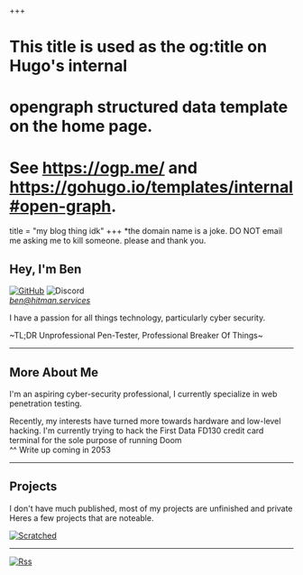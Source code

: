 +++
# This title is used as the og:title on Hugo's internal
# opengraph structured data template on the home page.
# See https://ogp.me/ and https://gohugo.io/templates/internal#open-graph.
title = "my blog thing idk"
+++
*the domain name is a joke. DO NOT email me asking me to kill someone. please and thank you.
## Hey, I'm Ben

[![GitHub](https://img.shields.io/badge/github-%23121011.svg?style=for-the-badge&logo=github&logoColor=white)](https://github.com/0xBenCantCode)
![Discord](https://img.shields.io/badge/Discord-%235865F2.svg?style=for-the-badge&logo=discord&logoColor=white)  
[*ben@hitman.services*](mailto:ben@hitman.services)


I have a passion for all things technology, particularly cyber security.

~TL;DR Unprofessional Pen-Tester, Professional Breaker Of Things~


---
## More About Me

I'm an aspiring cyber-security professional, I currently specialize in web penetration testing.

Recently, my interests have turned more towards hardware and low-level hacking. I'm currently trying to hack the First Data FD130 credit card terminal for the sole purpose of running Doom    
^^ Write up coming in 2053

---

## Projects

I don't have much published, most of my projects are unfinished and private  
Heres a few projects that are noteable.

[![__*Scratched*__](https://github-readme-stats.vercel.app/api/pin/?username=0xbencantcode&repo=scratched&show_icons=True&theme=apprentice)](https://github.com/0xBenCantCode/Scratched)    

---

[![Rss](https://img.shields.io/badge/rss-F88900?style=for-the-badge&logo=rss&logoColor=white)](https://hitman.services/index.xml)
